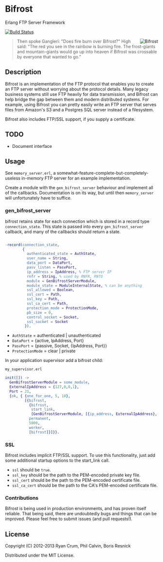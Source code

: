 # Bifrost
Erlang FTP Server Framework

[![Build Status](https://travis-ci.org/thorstadt/bifrost.png?branch=master)](https://travis-ci.org/thorstadt/bifrost)

<img src="http://ryancrum.com/bifrost.jpg" alt="Bifrost" title="Bifrost" align="right" />

> Then spoke Gangleri: "Does fire burn over Bifrost?"
> High said: "The red you see in the rainbow is burning fire. The
>             frost-giants and mountain-giants would go up into
>             heaven if Bifrost was crossable by everyone that
>             wanted to go."

## Description

Bifrost is an implementation of the FTP protocol that enables you to create an FTP server without worrying about the protocol details. Many legacy business systems still use FTP heavily for data transmission, and Bifrost can help bridge the gap between them and modern distributed systems. For example, using Bifrost you can pretty easily write an FTP server that serves files from Amazon's S3 and a Postgres SQL server instead of a filesystem.

Bifrost also includes FTP/SSL support, if you supply a certificate.

## TODO

- Document interface

## Usage

See `memory_server.erl`, a somewhat-feature-complete-but-completely-useless in-memory FTP server for an example implementation.

Create a module with the `gen_bifrost_server` behaviour and implement all of the callbacks. Documentation is on its way, but until then `memory_server` will unfortunately have to suffice.

### gen_bifrost_server

bifrost retains state for each connection which is stored in a record type `connection_state`. This state is passed into every `gen_bifrost_server` callback, and many of the callbacks should return a state.

```erlang

-record(connection_state,
        {
          authenticated_state = AuthState,
          user_name = String,
          data_port = DataPort,
          pasv_listen = PasvPort,
          ip_address = IpAddress, % FTP server IP
          rnfr = String, % used by RNFR, RNTO
          module = GenBifrostServerModule,
          module_state = ModuleInternalState, % can be anything
          ssl_allowed = Boolean,
          ssl_cert = Path,
          ssl_key = Path,
          ssl_ca_cert = Path,
          protection_mode = ProtectionMode,
          pb_size = 0,
          control_socket = Socket,
          ssl_socket = Socket
         }).
```

* `AuthState` = authenticated | unauthenticated
* `DataPort` = {active, IpAddress, Port}
* `PasvPort` = {passive, Socket, {IpAddress, Port}}
* `ProtectionMode` = clear | private

In your application supervisor add a bifrost child:

`my_supervisor.erl`

```erlang
init([]) ->
  GenBifrostServerModule = some_module,
  ExternalIpAddress = {127,0,0,1},
  Port = 21,
  {ok, { {one_for_one, 5, 10},
         [{bifrost,
           {bifrost,
            start_link,
            [GenBifrostServerModule, [{ip_address, ExternalIpAddress}, {port, Port}]]},
           permanent,
           5000,
           worker,
           [bifrost]}]}}.
```

### SSL

Bifrost includes implicit FTP/SSL support. To use this functionality, just add some additional startup options to the start_link call.

- `ssl` should be `true`.
- `ssl_key` should be the path to the PEM-encoded private key file.
- `ssl_cert` should be the path to the PEM-encoded certificate file.
- `ssl_ca_cert` should be the path to the CA's PEM-encoded certificate file.

### Contributions

Bifrost is being used in production environments, and has proven itself reliable. That being said, there are undoubtedly bugs and things that can be improved. Please feel free to submit issues (and pull requests!).

## License

Copyright (C) 2012-2013 Ryan Crum, Phil Calvin, Boris Resnick

Distributed under the MIT License.
